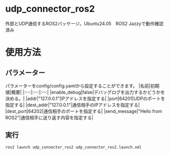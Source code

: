 # udp_connector_ros2
外部とUDP通信するROS2パッケージ。Ubuntu24.05　ROS2 Jazzyで動作確認済み

# 使用方法
## パラメーター
パラメーターをconfig/config.yamlから設定することができます。
|名前|初期値|概要|
|:--:|:--:|:--:|
|enable_debug|false|デバッグログを出力するかどうかを決める。|
|addr|"127.0.0.1"|IPアドレスを指定する|
|port|64201|UDPのポートを指定する|
|dest_addr|"127.0.0.1"|通信相手のIPアドレスを指定する|
|dest_port|64202|通信相手のポートを指定する|
|send_message|"Hello from ROS2"|通信相手に送り返す内容を指定する|

## 実行
```
ros2 launch udp_connector_ros2 udp_connector_ros2.launch.xml
```
